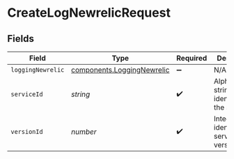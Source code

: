 # CreateLogNewrelicRequest


## Fields

| Field                                                                           | Type                                                                            | Required                                                                        | Description                                                                     | Example                                                                         |
| ------------------------------------------------------------------------------- | ------------------------------------------------------------------------------- | ------------------------------------------------------------------------------- | ------------------------------------------------------------------------------- | ------------------------------------------------------------------------------- |
| `loggingNewrelic`                                                               | [components.LoggingNewrelic](../../../sdk/models/components/loggingnewrelic.md) | :heavy_minus_sign:                                                              | N/A                                                                             |                                                                                 |
| `serviceId`                                                                     | *string*                                                                        | :heavy_check_mark:                                                              | Alphanumeric string identifying the service.                                    | SU1Z0isxPaozGVKXdv0eY                                                           |
| `versionId`                                                                     | *number*                                                                        | :heavy_check_mark:                                                              | Integer identifying a service version.                                          | 1                                                                               |